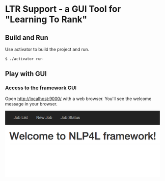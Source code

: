 # LTR Support - a GUI Tool for "Learning To Rank"

## Build and Run

Use activator to build the project and run.

```
$ ./activator run
```

## Play with GUI

### Access to the framework GUI

Open [http://localhost:9000/](http://localhost:9000/) with a web browser. You'll see the welcome message in your browser.

![welcome_screen](images/welcome_screen.png)

